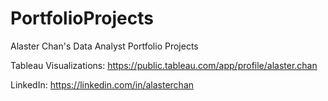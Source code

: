 # PortfolioProjects

Alaster Chan's Data Analyst Portfolio Projects

Tableau Visualizations: https://public.tableau.com/app/profile/alaster.chan

LinkedIn: https://linkedin.com/in/alasterchan
